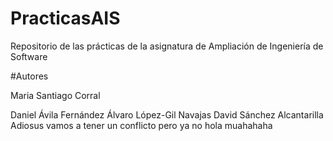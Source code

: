 # PracticasAIS

Repositorio de las prácticas de la asignatura de Ampliación de Ingeniería de Software

#Autores

Maria Santiago Corral

Daniel Ávila Fernández
Álvaro López-Gil Navajas
David Sánchez Alcantarilla
Adiosus vamos a tener un conflicto
pero ya no hola
muahahaha

